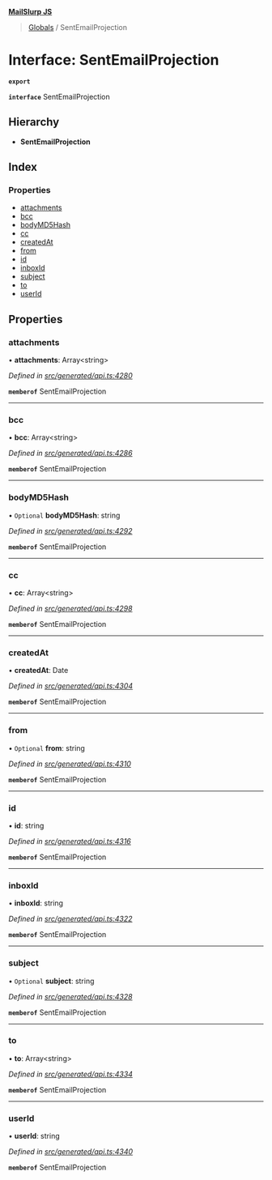 **[MailSlurp JS](../README.md)**

> [Globals](../README.md) / SentEmailProjection

# Interface: SentEmailProjection

**`export`** 

**`interface`** SentEmailProjection

## Hierarchy

* **SentEmailProjection**

## Index

### Properties

* [attachments](sentemailprojection.md#attachments)
* [bcc](sentemailprojection.md#bcc)
* [bodyMD5Hash](sentemailprojection.md#bodymd5hash)
* [cc](sentemailprojection.md#cc)
* [createdAt](sentemailprojection.md#createdat)
* [from](sentemailprojection.md#from)
* [id](sentemailprojection.md#id)
* [inboxId](sentemailprojection.md#inboxid)
* [subject](sentemailprojection.md#subject)
* [to](sentemailprojection.md#to)
* [userId](sentemailprojection.md#userid)

## Properties

### attachments

•  **attachments**: Array\<string>

*Defined in [src/generated/api.ts:4280](https://github.com/mailslurp/mailslurp-client/blob/a8663d0/src/generated/api.ts#L4280)*

**`memberof`** SentEmailProjection

___

### bcc

•  **bcc**: Array\<string>

*Defined in [src/generated/api.ts:4286](https://github.com/mailslurp/mailslurp-client/blob/a8663d0/src/generated/api.ts#L4286)*

**`memberof`** SentEmailProjection

___

### bodyMD5Hash

• `Optional` **bodyMD5Hash**: string

*Defined in [src/generated/api.ts:4292](https://github.com/mailslurp/mailslurp-client/blob/a8663d0/src/generated/api.ts#L4292)*

**`memberof`** SentEmailProjection

___

### cc

•  **cc**: Array\<string>

*Defined in [src/generated/api.ts:4298](https://github.com/mailslurp/mailslurp-client/blob/a8663d0/src/generated/api.ts#L4298)*

**`memberof`** SentEmailProjection

___

### createdAt

•  **createdAt**: Date

*Defined in [src/generated/api.ts:4304](https://github.com/mailslurp/mailslurp-client/blob/a8663d0/src/generated/api.ts#L4304)*

**`memberof`** SentEmailProjection

___

### from

• `Optional` **from**: string

*Defined in [src/generated/api.ts:4310](https://github.com/mailslurp/mailslurp-client/blob/a8663d0/src/generated/api.ts#L4310)*

**`memberof`** SentEmailProjection

___

### id

•  **id**: string

*Defined in [src/generated/api.ts:4316](https://github.com/mailslurp/mailslurp-client/blob/a8663d0/src/generated/api.ts#L4316)*

**`memberof`** SentEmailProjection

___

### inboxId

•  **inboxId**: string

*Defined in [src/generated/api.ts:4322](https://github.com/mailslurp/mailslurp-client/blob/a8663d0/src/generated/api.ts#L4322)*

**`memberof`** SentEmailProjection

___

### subject

• `Optional` **subject**: string

*Defined in [src/generated/api.ts:4328](https://github.com/mailslurp/mailslurp-client/blob/a8663d0/src/generated/api.ts#L4328)*

**`memberof`** SentEmailProjection

___

### to

•  **to**: Array\<string>

*Defined in [src/generated/api.ts:4334](https://github.com/mailslurp/mailslurp-client/blob/a8663d0/src/generated/api.ts#L4334)*

**`memberof`** SentEmailProjection

___

### userId

•  **userId**: string

*Defined in [src/generated/api.ts:4340](https://github.com/mailslurp/mailslurp-client/blob/a8663d0/src/generated/api.ts#L4340)*

**`memberof`** SentEmailProjection
